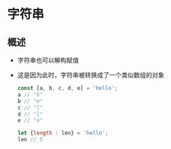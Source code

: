# 字符串

## 概述

+ 字符串也可以解构赋值

+ 这是因为此时，字符串被转换成了一个类似数组的对象

  ```js
  const [a, b, c, d, e] = 'hello';
  a // "h"
  b // "e"
  c // "l"
  d // "l"
  e // "o"

  let {length : len} = 'hello';
  len // 5
  ```
